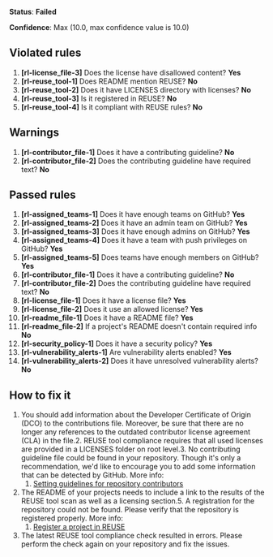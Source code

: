 **Status**: **Failed**

**Confidence**: Max (10.0, max confidence value is 10.0)

## Violated rules

1.  **[rl-license_file-3]** Does the license have disallowed content? **Yes**
1.  **[rl-reuse_tool-1]** Does README mention REUSE? **No**
1.  **[rl-reuse_tool-2]** Does it have LICENSES directory with licenses? **No**
1.  **[rl-reuse_tool-3]** Is it registered in REUSE? **No**
1.  **[rl-reuse_tool-4]** Is it compliant with REUSE rules? **No**


## Warnings

1.  **[rl-contributor_file-1]** Does it have a contributing guideline? **No**
1.  **[rl-contributor_file-2]** Does the contributing guideline have required text? **No**




## Passed rules

1.  **[rl-assigned_teams-1]** Does it have enough teams on GitHub? **Yes**
1.  **[rl-assigned_teams-2]** Does it have an admin team on GitHub? **Yes**
1.  **[rl-assigned_teams-3]** Does it have enough admins on GitHub? **Yes**
1.  **[rl-assigned_teams-4]** Does it have a team with push privileges on GitHub? **Yes**
1.  **[rl-assigned_teams-5]** Does teams have enough members on GitHub? **Yes**
1.  **[rl-contributor_file-1]** Does it have a contributing guideline? **No**
1.  **[rl-contributor_file-2]** Does the contributing guideline have required text? **No**
1.  **[rl-license_file-1]** Does it have a license file? **Yes**
1.  **[rl-license_file-2]** Does it use an allowed license? **Yes**
1.  **[rl-readme_file-1]** Does it have a README file? **Yes**
1.  **[rl-readme_file-2]** If a project's README doesn't contain required info **No**
1.  **[rl-security_policy-1]** Does it have a security policy? **Yes**
1.  **[rl-vulnerability_alerts-1]** Are vulnerability alerts enabled? **Yes**
1.  **[rl-vulnerability_alerts-2]** Does it have unresolved vulnerability alerts? **No**


## How to fix it

1.  You should add information about the Developer Certificate of Origin (DCO) to the contributions file. Moreover, be sure that there are no longer any references to the outdated contributor license agreement (CLA) in the file.2.  REUSE tool compliance requires that all used licenses are provided in a LICENSES folder on root level.3.  No contributing guideline file could be found in your repository. Though it's only a recommendation, we'd like to encourage you to add some information that can be detected by GitHub.
    More info:
    1.  [Setting guidelines for repository contributors](https://docs.github.com/en/communities/setting-up-your-project-for-healthy-contributions/setting-guidelines-for-repository-contributors#adding-a-contributing-file)
4.  The README of your projects needs to include a link to the results of the REUSE tool scan as well as a licensing section.5.  A registration for the repository could not be found. Please verify that the repository is registered properly.
    More info:
    1.  [Register a project in REUSE](https://api.reuse.software/register)
6.  The latest REUSE tool compliance check resulted in errors. Please perform the check again on your repository and fix the issues.
